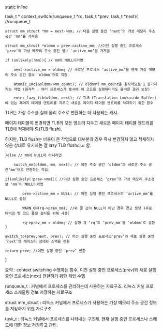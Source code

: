 static inline

task_t * context_switch(runqueue_t *rq, task_t *prev, task_t *next){ //runqueue_t 

    struct mm_struct *mm = next->mm; // 다음 실행 중인 ‘next’의 가상 메모리 주소 공간 ‘mm’을 가져옴
    
    struct mm_struct *oldmm = prev->active_mm; //이전 실행 중인 프로세스 ‘prev’의 가상 메모리 주소 공간 정보 ‘active_mm’을 가져옴
    
    if (unlikely(!mm)){ // mm이 NULL이라면 
    
        next->active_mm = oldmm; // 새로운 프로세스 ‘active_mm’을 현재 가상 메모리 주소 공간 정보 ‘oldmm’으로 지정
        
        atomic_inc(&oldmm->mm_count); // oldmm의 mm_count을 원자적으로 1 증가시키는 작업 (원자적 : 여러 프로세스가 동시에 이 코드를 실행하더라도 올바른 결과 보장) 
        
        enter_lazy_tib(oldmm, next); // TLB (Translation Lookaside Buffer)에 있는 페이지 테이블 엔트리를 지우고 새로운 페이지 테이블 엔트리를 적재하기 위한 함수

TLB는 가상 주소를 실제 물리 주소로 변환하는 데 사용되는 캐시.

페이지 테이블이 변경되면 TLB의 모든 엔트리 지우고 새로운 페이지 테이블 엔드리를 TLB에 적재해야 함(TLB flush).

하지만, TLB flush는 비용이 큰 작업으로 대부분의 경우 즉시 변경하지 않고 적재하지 않은 상태로 유지하는 걸 lazy TLB flush라고 함.


    }else // mm이 NULL이 아니라면
    
        switch_mm(oldmm, mm, next); // 이전 주소 공간 ‘oldmm’과 새로운 주소 공간‘mm’으로 전환하는 작업
        
    if(unlikely(!prev->mm)){ //이전 실행 중인 프로세스 ‘prev’의 가상 메모리 주소정보 ‘mm’이 NULL이라면
    
            prev->active_mm = NULL: // 이전 실행 중인 프로세스의 ‘active_mm’를 NULL로 설정
            
            WARN_ON(rq->prev_mm); //위 줄 값이 NULL이 아닌 경우 경고 생성 (주로 디버깅 및 코드 품질 검사를 위해 사용)
            
            rq->prev_mm = oldmm; // 실행 큐 ‘rq’의 ‘prev_mm’을 ‘oldmm’로 설정
    }
    
    switch_to(prev,next, prev); // 이전 실행 중인 프로세스‘prev’와 새로 실행 중인 ‘next’의 레지스터 상태와 스택을 전환
    
    return prev; //이전 실행 중인 ‘prev’ 반환
    
}

요약 : context switching 수행하는 함수, 이전 실행 중인 프로세스(prev)와 새로 실행 중인 프로세스(next) 전환하기 위한 작업 수행

runqueue_t : 커널에서 프로세스를 관리하는데 사용하는 자료구조. 리눅스 커널 프로세스 스케줄링 정보 저장하는 자료구조

struct mm_struct : 리눅스 커널에서 프로세스가 사용하는 가상 메모리 주소 공간 정보를 저장하기 위한 자료구조

task_t : 리눅스 커널에서 프로세스를 나타내는 구조체. 현재 실행 중인 프로세스나 스레드에 대한 정보 저장하고 관리.
